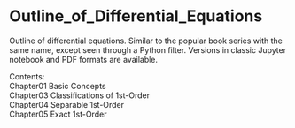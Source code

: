 # Outline_of_Differential_Equations
Outline of differential equations. Similar to the popular book series with the same name, except  seen through a Python filter. Versions in classic Jupyter notebook and PDF formats are available.

Contents:  
Chapter01 Basic Concepts  
Chapter03 Classifications of 1st-Order  
Chapter04 Separable 1st-Order  
Chapter05 Exact 1st-Order  
